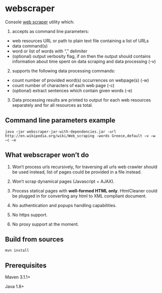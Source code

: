 webscraper
==========

Console [web scraper](http://en.wikipedia.org/wiki/Web_scraping) utility which:

1. accepts as command line parameters:

 - web resources URL or path to plain text file containing a list of URLs
 - data command(s)
 - word or list of words with “,” delimiter
 - (optional) output verbosity flag, if on then the output should contains information about time spent on data scraping and data processing (-v)

2. supports the following data processing commands:

 - count number of provided word(s) occurrences on webpage(s) (-w)
 - count number of characters of each web page (-c)
 - (optional) extract sentences which contain given words (-e)

3. Data processing results are printed to output for each web resources separately and for all resources as total.

Command line parameters example
-------------------------------

    java –jar webscraper-jar-with-dependencies.jar -url http://en.wikipedia.org/wiki/Web_scraping -words Greece,default –v –w –c –e   
    
What webscraper won’t do
------------------------

1. Won’t process urls recursively, for traversing all urls web crawler should be used instead, list of pages could be provided in a file instead.
  
2. Won’t scrap dynamical pages (Javascript + AJAX).
  
3. Process statical pages with __well-formed HTML only__.  HtmlCleaner could be plugged in for converting any html to XML compliant document.
  
4. No authentication and popups handling capabilities.

5. No https support.
  
6. No proxy support at the moment.
  
Build from sources
------------------

    mvn install

Prerequisites
-------------
Maven 3.1.1+

Java 1.8+
